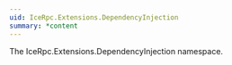 ```yaml
---
uid: IceRpc.Extensions.DependencyInjection
summary: *content
---
```


The IceRpc.Extensions.DependencyInjection namespace.
